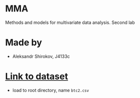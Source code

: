 # MMA
Methods and models for multivariate data analysis. Second lab

# Made by

- Aleksandr Shirokov, J4133c

# [Link to dataset](https://www.kaggle.com/devbcdestiller/bitcoin-usdt-price-trend-indicators)

- load to root directory, name `btc2.csv`
